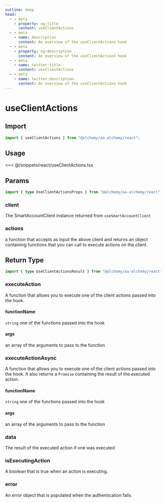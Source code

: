 ```yaml
---
outline: deep
head:
  - - meta
    - property: og:title
      content: useClientActions
  - - meta
    - name: description
      content: An overview of the useClientActions hook
  - - meta
    - property: og:description
      content: An overview of the useClientActions hook
  - - meta
    - name: twitter:title
      content: useClientActions
  - - meta
    - name: twitter:description
      content: An overview of the useClientActions hook
---
```


# useClientActions

## Import

```ts
import { useClientActions } from "@alchemy/aa-alchemy/react";
```

## Usage

<<< @/snippets/react/useClientActions.tsx

## Params

```ts
import { type UseClientActionsProps } from "@alchemy/aa-alchemy/react";
```

### client

The SmartAccountClient instance returned from `useSmartAccountClient`

### actions

a function that accepts as input the above client and returns an object containing functions that you can call to execute actions on the client.

<!--@include: ./BaseHookMutationArgs.md-->

## Return Type

```ts
import { type UseClientActionsResult } from "@alchemy/aa-alchemy/react";
```

### executeAction

A function that allows you to execute one of the client actions passed into the hook.

#### functionName

`string`
one of the functions passed into the hook

#### args

an array of the arguments to pass to the function

### executeActionAsync

A function that allows you to execute one of the client actions passed into the hook. It also returns a `Promise` containing the result of the executed action.

#### functionName

`string`
one of the functions passed into the hook

#### args

an array of the arguments to pass to the function

### data

The result of the executed action if one was executed

### isExecutingAction

A boolean that is true when an action is executing.

### error

An error object that is populated when the authentication fails.
